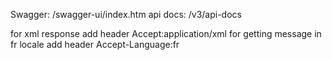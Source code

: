 Swagger: /swagger-ui/index.htm
api docs: /v3/api-docs

for xml response add header Accept:application/xml
for getting message in fr locale add header Accept-Language:fr